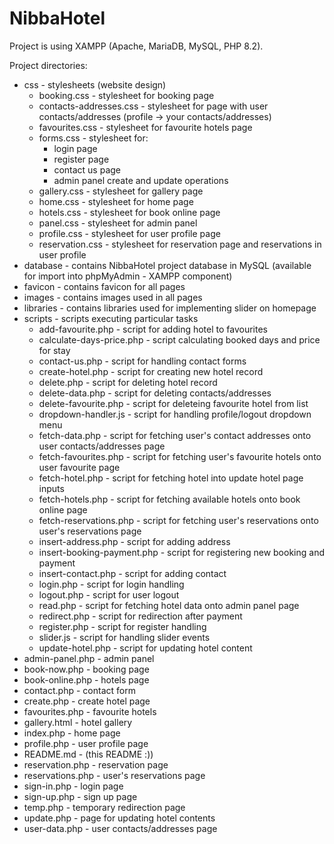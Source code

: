 # NibbaHotel

Project is using XAMPP (Apache, MariaDB, MySQL, PHP 8.2).

Project directories:
- css - stylesheets (website design)
  - booking.css - stylesheet for booking page
  - contacts-addresses.css - stylesheet for page with user contacts/addresses (profile -> your contacts/addresses)
  - favourites.css - stylesheet for favourite hotels page
  - forms.css - stylesheet for: 
    - login page
    - register page
    - contact us page
    - admin panel create and update operations
  - gallery.css - stylesheet for gallery page
  - home.css - stylesheet for home page
  - hotels.css - stylesheet for book online page
  - panel.css - stylesheet for admin panel
  - profile.css - stylesheet for user profile page
  - reservation.css - stylesheet for reservation page and reservations in user profile
- database - contains NibbaHotel project database in MySQL (available for import into phpMyAdmin - XAMPP component)
- favicon - contains favicon for all pages
- images - contains images used in all pages
- libraries - contains libraries used for implementing slider on homepage
- scripts - scripts executing particular tasks
  - add-favourite.php - script for adding hotel to favourites
  - calculate-days-price.php - script calculating booked days and price for stay
  - contact-us.php - script for handling contact forms
  - create-hotel.php - script for creating new hotel record
  - delete.php - script for deleting hotel record
  - delete-data.php - script for deleting contacts/addresses
  - delete-favourite.php - script for deleteing favourite hotel from list
  - dropdown-handler.js - script for handling profile/logout dropdown menu
  - fetch-data.php - script for fetching user's contact addresses onto user contacts/addresses page
  - fetch-favourites.php - script for fetching user's favourite hotels onto user favourite page
  - fetch-hotel.php - script for fetching hotel into update hotel page inputs
  - fetch-hotels.php - script for fetching available hotels onto book online page
  - fetch-reservations.php - script for fetching user's reservations onto user's reservations page
  - insert-address.php - script for adding address
  - insert-booking-payment.php - script for registering new booking and payment
  - insert-contact.php - script for adding contact
  - login.php - script for login handling
  - logout.php - script for user logout
  - read.php - script for fetching hotel data onto admin panel page
  - redirect.php - script for redirection after payment
  - register.php - script for register handling
  - slider.js - script for handling slider events
  - update-hotel.php - script for updating hotel content
- admin-panel.php - admin panel
- book-now.php - booking page
- book-online.php - hotels page
- contact.php - contact form
- create.php - create hotel page
- favourites.php - favourite hotels
- gallery.html - hotel gallery
- index.php - home page
- profile.php - user profile page
- README.md  - (this README :))
- reservation.php - reservation page
- reservations.php - user's reservations page
- sign-in.php - login page
- sign-up.php - sign up page
- temp.php - temporary redirection page
- update.php - page for updating hotel contents
- user-data.php - user contacts/addresses page





